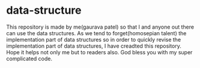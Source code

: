 # data-structure
This repository is made by me(gaurava patel) so that I and anyone out there can use the data structures.
As we tend to forget(homosepian talent) the implementation part of data structures so in order to quickly revise 
the implementation part of data structures, I have creadted this repository.
Hope it helps not only me but to readers also.
God bless you with my super complicated code.
